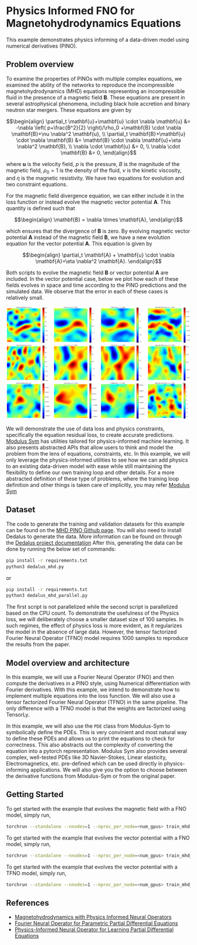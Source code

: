 # Physics Informed FNO for Magnetohydrodynamics Equations

This example demonstrates physics informing of a
data-driven model using numerical derivatives (PINO).

## Problem overview

To examine the properties of PINOs with multiple complex equations, we
examined the ability of the networks to reproduce the incompressible
magnetohydrodynamics (MHD) equations representing an incompressible fluid
in the presence of a magnetic field $\mathbf{B}$.
These equations are present in several astrophysical
phenomena, including black hole accretion and binary neutron star mergers.
These equations are given by

$$\begin{align}
\partial_t \mathbf{u}+\mathbf{u} \cdot \nabla \mathbf{u} &=
-\nabla \left( p+\frac{B^2}{2} \right)/\rho_0 +\mathbf{B}
\cdot \nabla \mathbf{B}+\nu \nabla^2 \mathbf{u}, \\
\partial_t \mathbf{B}+\mathbf{u} \cdot \nabla \mathbf{B} &=
\mathbf{B} \cdot \nabla \mathbf{u}+\eta \nabla^2 \mathbf{B}, \\
\nabla \cdot \mathbf{u} &= 0, \\
\nabla \cdot \mathbf{B} &= 0,
\end{align}$$

where $\mathbf{u}$ is the velocity field, $p$ is
the pressure, $B$ is the magnitude of the magnetic field, $\rho_0=1$
is the density of the fluid, $\nu$ is the kinetic viscosity,
and $\eta$ is the magnetic resistivity.  We have two equations
for evolution and two constraint equations.

For the magnetic field divergence equation, we can either include it
in the loss function or instead evolve the magnetic vector potential
$\mathbf{A}$. This quantity is defined such that

$$\begin{align}
\mathbf{B} = \nabla \times \mathbf{A},
\end{align}$$

which ensures that the divergence of $\mathbf{B}$ is zero. By evolving
magnetic vector potential $\mathbf{A}$
instead of the magnetic field $\mathbf{B}$, we have a new
evolution equation for the vector potential $\mathbf{A}$. This equation is given by

$$\begin{align}
\partial_t \mathbf{A} + \mathbf{u} \cdot \nabla \mathbf{A}=\eta \nabla^2 \mathbf{A}.
\end{align}$$

Both scripts to evolve the magnetic field $\mathbf{B}$ or vector potential
$\mathbf{A}$ are included.
In the vector potential case, below we plot how each of these
fields evolves in space and time according to the PINO predictions and the
simulated data.  We observe that the error in each of these cases is relatively small.

<!-- {: .center} -->
![MHD predictions](../../../docs/img/MHD_0_0.png)

We will demonstrate the use of data loss and physics constraints,
specifically the equation residual loss, to create accurate predictions.
[Modulus Sym](https://github.com/NVIDIA/modulus-sym)
has utilities tailored for physics-informed machine learning. It also presents
abstracted APIs that allow users to think and model the problem from the lens of
equations, constraints, etc. In this example, we will only leverage the physics-informed
utilities to see how we can add physics to an existing data-driven model with ease while
still maintaining the flexibility to define our own training loop and other details.
For a more abstracted definition of these type of problems, where the training loop
definition and other things is taken care of implicitly, you may refer
[Modulus Sym](https://github.com/NVIDIA/modulus-sym)

## Dataset

The code to generate the training and validation datasets for this example
can be found on the
[MHD PINO Github page](https://github.com/shawnrosofsky/mhd_pino/tree/master).
You will also need to install Dedalus to generate the data. More information
can be found on through the
[Dedalus project documentation](https://dedalus-project.readthedocs.io/en/latest/pages/installation.html)
After this, generating the data can be done by running
the below set of commands:

```bash
pip install -r requirements.txt
python3 dedalus_mhd.py
```

or

```bash
pip install -r requirements.txt
python3 dedalus_mhd_parallel.py
```

The first script is not parallelized while the second script is parallelized based
on the CPU count.
To demonstrate the usefulness of the Physics loss, we will deliberately choose a smaller
dataset size of 100 samples. In such regimes, the effect of physics loss is more
evident, as it regularizes the model in the absence of large data. However, the tensor
factorized Fourier Neural Operator (TFNO) model requires
1000 samples to reproduce the results from the paper.

## Model overview and architecture

In this example, we will use a Fourier Neural Operator (FNO) and then compute the
derivatives in a PINO style, using Numerical differentiation with Fourier derivatives.
With this example, we intend to demonstrate how to implement multiple
equations into the loss function. We will also use a tensor factorized Fourier Neural
Operator (TFNO) in the same pipeline. The only difference with a TFNO model
is that the weights are factorized using TensorLy.

In this example, we will also use the `PDE` class from Modulus-Sym to symbolically define
the PDEs. This is very convinient and most natural way to define these PDEs and allows
us to print the equations to check for correctness. This also abstracts out the
complexity of converting the equation into a pytorch representation. Modulus Sym also
provides several complex, well-tested PDEs like 3D Navier-Stokes, Linear elasticity,
Electromagnetics, etc. pre-defined which can be used directly in physics-informing
applications. We will also give you the option to choose between the
derivative functions from Modulus-Sym or from the original paper.  

## Getting Started

To get started with the example that evolves the magnetic field with a
FNO model,
simply run,

```bash
torchrun --standalone --nnodes=1 --nproc_per_node=<num_gpus> train_mhd.py
```

To get started with the example that evolves the vector potential with a
FNO model, simply run,

```bash
torchrun --standalone --nnodes=1 --nproc_per_node=<num_gpus> train_mhd_vec_pot.py
```

To get started with the example that evolves the vector potential
with a TFNO model, simply run,

```bash
torchrun --standalone --nnodes=1 --nproc_per_node=<num_gpus> train_mhd_vec_pot_tfno.py
```

## References

- [Magnetohydrodynamics with Physics Informed Neural Operators](https://arxiv.org/abs/2302.08332)
- [Fourier Neural Operator for Parametric Partial Differential Equations](https://arxiv.org/abs/2010.08895)
- [Physics-Informed Neural Operator for Learning Partial Differential Equations](https://arxiv.org/abs/2111.03794)
